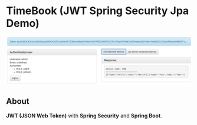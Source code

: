 # TimeBook (JWT Spring Security Jpa Demo)

![Screenshot from running application](etc/screenshot-jwt-spring-security-demo.png?raw=true "Screenshot JWT Spring Security Demo")

## About
 **JWT (JSON Web Token)** with **Spring Security** and **Spring Boot**. <br>
 

